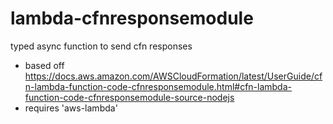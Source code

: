 # lambda-cfnresponsemodule
 typed async function to send cfn responses
 - based off https://docs.aws.amazon.com/AWSCloudFormation/latest/UserGuide/cfn-lambda-function-code-cfnresponsemodule.html#cfn-lambda-function-code-cfnresponsemodule-source-nodejs
 - requires 'aws-lambda'
